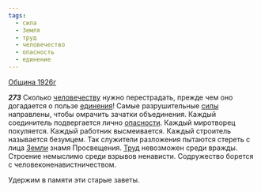 ```yaml
---
tags:
  - сила
  - Земля
  - труд
  - человечество
  - опасность
  - единение
---
```


[Община 1926г](/agni/1926)

___273___
Сколько [человечеству](/tag/#человечество) нужно перестрадать, прежде чем оно догадается о пользе [единения](/tag/#единение)! Самые разрушительные [силы](/tag/#сила) направлены, чтобы омрачить зачатки объединения. Каждый соединитель подвергается лично [опасности](/tag/#опасность). Каждый миротворец похуляется. Каждый работник высмеивается. Каждый строитель называется безумцем. Так служители разложения пытаются стереть с лица [Земли](/tag/#Земля) знамя Просвещения. [Труд](/tag/#труд) невозможен среди вражды. Строение немыслимо среди взрывов ненависти. Содружество борется с человеконенавистничеством.   

Удержим в памяти эти старые заветы.   

